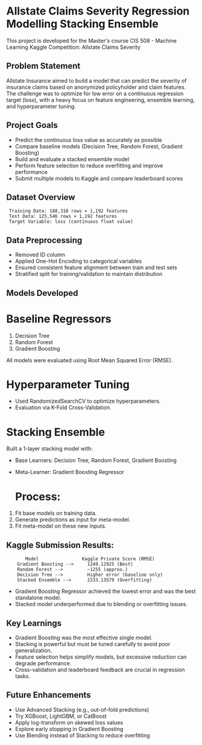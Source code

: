 # Allstate Claims Severity Regression Modelling Stacking Ensemble
  This project is developed for the Master's course CIS 508 - Machine Learning
  Kaggle Competition: Allstate Claims Severity

  ## Problem Statement
  Allstate Insurance aimed to build a model that can predict the severity of insurance claims based on anonymized policyholder and claim features. The challenge was to
  optimize for low error on a continuous regression target (loss), with a heavy focus on feature engineering, ensemble learning, and hyperparameter tuning.

  ## Project Goals
  - Predict the continuous loss value as accurately as possible
  - Compare baseline models (Decision Tree, Random Forest, Gradient Boosting)
  - Build and evaluate a stacked ensemble model
  - Perform feature selection to reduce overfitting and improve performance
  - Submit multiple models to Kaggle and compare leaderboard scores

   ## Dataset Overview
     Training Data: 188,318 rows × 1,192 features
     Test Data: 125,546 rows × 1,192 features
     Target Variable: loss (continuous float value)
     
   ## Data Preprocessing
   - Removed ID column
   - Applied One-Hot Encoding to categorical variables
   - Ensured consistent feature alignment between train and test sets
   - Stratified split for training/validation to maintain distribution

   ## Models Developed
   # Baseline Regressors
   1. Decision Tree
   2. Random Forest
   3. Gradient Boosting
      
   All models were evaluated using Root Mean Squared Error (RMSE).
    
   # Hyperparameter Tuning
   
   - Used RandomizedSearchCV to optimize hyperparameters.
   - Evaluation via K-Fold Cross-Validation.

   # Stacking Ensemble
   Built a 1-layer stacking model with:
   - Base Learners: Decision Tree, Random Forest, Gradient Boosting
   - Meta-Learner: Gradient Boosting Regressor
     
     # Process:
   1. Fit base models on training data.
   2. Generate predictions as input for meta-model.
   3. Fit meta-model on these new inputs.

   ## Kaggle Submission Results:
           Model                Kaggle Private Score (RMSE)
        Gradient Boosting -->     1249.12925 (Best)
        Random Forest -->         ~1255 (approx.)
        Decision Tree -->         Higher error (baseline only)
        Stacked Ensemble -->      2233.13579 (Overfitting)
   - Gradient Boosting Regressor achieved the lowest error and was the best standalone model.
   - Stacked model underperformed due to blending or overfitting issues.

   ##  Key Learnings
   - Gradient Boosting was the most effective single model.
   - Stacking is powerful but must be tuned carefully to avoid poor generalization.
   - Feature selection helps simplify models, but excessive reduction can degrade performance.
   - Cross-validation and leaderboard feedback are crucial in regression tasks.

   ## Future Enhancements
   - Use Advanced Stacking (e.g., out-of-fold predictions)
   - Try XGBoost, LightGBM, or CatBoost
   - Apply log-transform on skewed loss values
   - Explore early stopping in Gradient Boosting
   - Use Blending instead of Stacking to reduce overfitting




   


     


   
   





